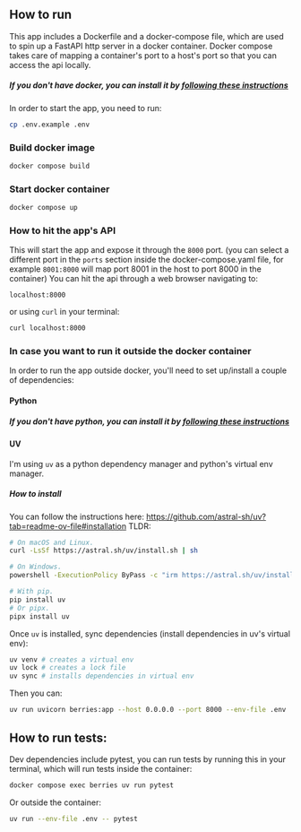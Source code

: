 ## How to run
This app includes a Dockerfile and a docker-compose file, which are used to spin up a FastAPI http server in a docker container.
Docker compose takes care of mapping a container's port to a host's port so that you can access the api locally.

##### If you don't have docker, you can install it by **[following these instructions](https://docs.docker.com/engine/install/)**

In order to start the app, you need to run:
```bash
cp .env.example .env
```

### Build docker image
```bash
docker compose build
```

### Start docker container
```bash
docker compose up
```

### How to hit the app's API
This will start the app and expose it through the `8000` port.
(you can select a different port in the `ports` section inside the docker-compose.yaml file, for example `8001:8000` will map port 8001 in the host to port 8000 in the container)
You can hit the api through a web browser navigating to:
```
localhost:8000
```
or using `curl` in your terminal:
```bash
curl localhost:8000
```

### In case you want to run it outside the docker container

In order to run the app outside docker, you'll need to set up/install a couple of dependencies:

#### Python

##### If you don't have python, you can install it by **[following these instructions](https://www.python.org/downloads/)**

#### UV
I'm using `uv` as a python dependency manager and python's virtual env manager.

##### How to install

You can follow the instructions here: https://github.com/astral-sh/uv?tab=readme-ov-file#installation
TLDR:
```bash
# On macOS and Linux.
curl -LsSf https://astral.sh/uv/install.sh | sh

# On Windows.
powershell -ExecutionPolicy ByPass -c "irm https://astral.sh/uv/install.ps1 | iex"

# With pip.
pip install uv
# Or pipx.
pipx install uv
```

Once `uv` is installed, sync dependencies (install dependencies in uv's virtual env):

```bash
uv venv # creates a virtual env
uv lock # creates a lock file
uv sync # installs dependencies in virtual env
```

Then you can:
```bash
uv run uvicorn berries:app --host 0.0.0.0 --port 8000 --env-file .env
```


## How to run tests:
Dev dependencies include pytest, you can run tests by running this in your terminal, which will run tests inside the container:
```bash
docker compose exec berries uv run pytest
```
Or outside the container:
```bash
uv run --env-file .env -- pytest
```
